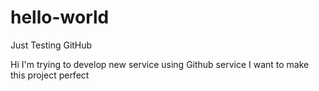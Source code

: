 # hello-world
Just Testing GitHub 

Hi I'm trying to develop new service using Github service
I want to make this project perfect
